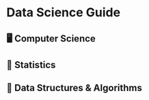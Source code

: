 # Data Science Guide

## 🖥️ Computer Science

## 🎲 Statistics

## 🧮 Data Structures & Algorithms



